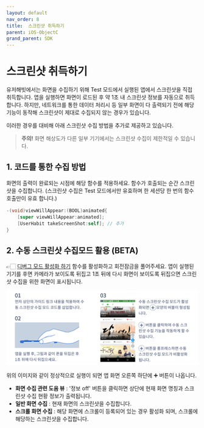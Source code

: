 ```yaml
---
layout: default
nav_order: 8
title:  스크린샷 취득하기
parent: iOS-ObjectC
grand_parent: SDK
---
```


# 스크린샷 취득하기

유저해빗에서는 화면을 수집하기 위해 Test 모드에서 실행된 앱에서 스크린샷을 직접 취득합니다. 앱을 실행하면 화면이 로드된 후 약 1초 내 스크린샷 정보를 자동으로 취득합니다. 하지만, 네트워크를 통한 데이터 처리시 등 일부 화면이 다 출력되기 전에 해당 기능이 동작해 스크린샷이 제대로 수집되지 않는 경우가 있습니다.

이러한 경우를 대비해 아래 스크린샷 수집 방법을 추가로 제공하고 있습니다. 

> **주의!**
화면 해상도가 다른 일부 기기에서는 스크린샷 수집이 제한적일 수 있습니다.

## **1. 코드를 통한 수집 방법**

화면의 출력이 완료되는 시점에 해당 함수를 적용하세요. 함수가 호출되는 순간 스크린샷을 수집합니다.
(스크린샷 수집은 Test 모드에서만 유효하며 한 세션당 한 번의 함수 호출만이 유효 합니다.)

```objectivec
-(void)viewWillAppear:(BOOL)animated{
    [super viewWillAppear:animated];
    [UserHabit takeScreenShot:self]; // 추가
}
```

## 2. 수동 스크린샷 수집모드 활용 (BETA)

👉🏻 [디버그 모드 활성화 하기](%E1%84%83%E1%85%B5%E1%84%87%E1%85%A5%E1%84%80%E1%85%B3%20%E1%84%86%E1%85%A9%E1%84%83%E1%85%B3%20%E1%84%92%E1%85%AA%E1%86%AF%E1%84%89%E1%85%A5%E1%86%BC%E1%84%92%E1%85%AA%20%E1%84%92%E1%85%A1%E1%84%80%E1%85%B5%209bed8144d1164d20b6d9c89831d527eb.md) 함수를 활성화하고 회전잠금을 풀어주세요. 앱이 실행된 기기를 후면 카메라가 보이도록 뒤집고 1초 뒤에 다시 화면이 보이도록 뒤집으면 스크린샷 수집을 위한 화면이 표시됩니다.

![img/img_guide_aos_debug.png](img/img_guide_aos_debug.png)

위의 이미지와 같이 정상적으로 실행이 되면 앱 화면 오른쪽 하단에 ➕ 버튼이 나옵니다.

- **화면 수집 관련 도움 뷰** : '정보 off' 버튼을 클릭하면 상단에 현재 화면 명칭과 스크린샷 수집 현황 정보가 출력됩니다.
- **일반 화면 수집** : 현재 화면의 스크린샷을 수집합니다.
- **스크롤 화면 수집** : 해당 화면에 스크롤이 등록되어 있는 경우 활성화 되며, 스크롤에 해당하는 스크린샷을 수집합니다.